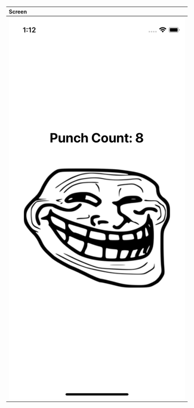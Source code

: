 | Screen  |
|:----------|
| ![Screen](https://raw.githubusercontent.com/bdsach/PunchApp/main/thumbnail/screen.png)    |

